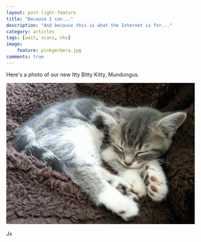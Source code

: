 ```yaml
---
layout: post-light-feature
title: "Because I can..."
description: "And because this is what the Internet is for..."
category: articles
tags: [wait, scans, nhs]
image:
    feature: pinkgerbera.jpg
comments: true
---
```


Here's a photo of our new Itty Bitty Kitty, Mundungus.

<p class="center">
<img src="/images/mundungus.jpg" alt="Mundungus"/>

Jx
